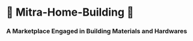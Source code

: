 # 🏢 Mitra-Home-Building 🏢

### A Marketplace Engaged in Building Materials and Hardwares

<!---
Mitra-Home-Building/Mitra-Home-Building is a ✨ special ✨ repository because its `README.md` (this file) appears on your GitHub profile.
You can click the Preview link to take a look at your changes.
--->
